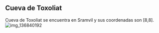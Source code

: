 ## Cueva de Toxoliat
Cueva de Toxoliat se encuentra en Sramvil y sus coordenadas son [8,8].
![img_136840192](https://media.discordapp.net/attachments/1115311447145193482/1115324754077941911/136840192.jpg)